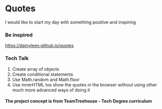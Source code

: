 # Quotes
I would like to start my day with something positive and inspiring

### Be inspired
https://dainyleen.github.io/quotes

### Tech Talk
1. Create array of objects 
2. Create conditional statements
3. Use Math.random and Math.floor
4. Use innerHTML tos show the quotes in the browser without using other much more advanced ways of doing it

#### The project concept is from TeamTreehouse - Tech Degree curriculum
